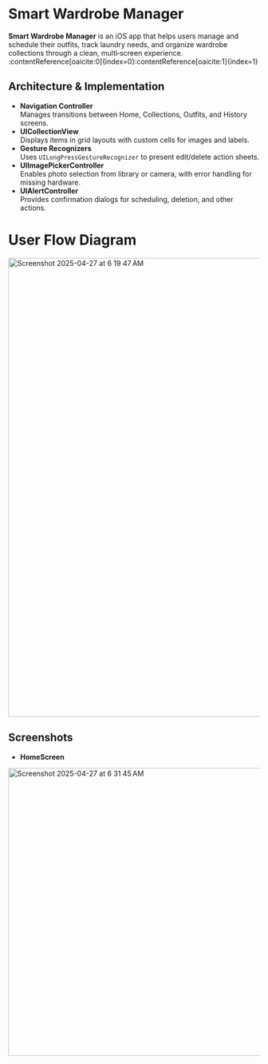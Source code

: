 # Smart Wardrobe Manager

**Smart Wardrobe Manager** is an iOS app that helps users manage and schedule their outfits, track laundry needs, and organize wardrobe collections through a clean, multi‑screen experience. :contentReference[oaicite:0]{index=0}&#8203;:contentReference[oaicite:1]{index=1}

## Architecture & Implementation

- **Navigation Controller**  
  Manages transitions between Home, Collections, Outfits, and History screens. 
- **UICollectionView**  
  Displays items in grid layouts with custom cells for images and labels. 
- **Gesture Recognizers**  
  Uses `UILongPressGestureRecognizer` to present edit/delete action sheets. 
- **UIImagePickerController**  
  Enables photo selection from library or camera, with error handling for missing hardware. 
- **UIAlertController**  
  Provides confirmation dialogs for scheduling, deletion, and other actions.

# User Flow Diagram 
<img width="919" alt="Screenshot 2025-04-27 at 6 19 47 AM" src="https://github.com/user-attachments/assets/a7ec8c79-c386-4b4f-94db-1ddada24870f" />

## Screenshots
- **HomeScreen**  
<img width="576" alt="Screenshot 2025-04-27 at 6 31 45 AM" src="https://github.com/user-attachments/assets/7d12d8d0-4c26-4829-b876-422dac8c668a" />
